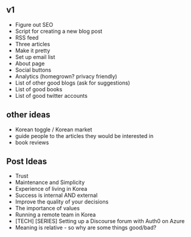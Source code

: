 ## v1
- Figure out SEO
- Script for creating a new blog post
- RSS feed
- Three articles
- Make it pretty
- Set up email list
- About page
- Social buttons
- Analytics (homegrown? privacy friendly)
- List of other good blogs (ask for suggestions)
- List of good books
- List of good twitter accounts

## other ideas
- Korean toggle / Korean market
- guide people to the articles they would be interested in
- book reviews

## Post Ideas
- Trust
- Maintenance and Simplicity
- Experience of living in Korea
- Success is internal AND external
- Improve the quality of your decisions
- The importance of values
- Running a remote team in Korea
- [TECH] [SERIES] Setting up a Discourse forum with Auth0 on Azure
- Meaning is relative - so why are some things good/bad?
